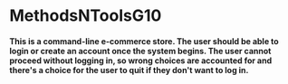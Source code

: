 # MethodsNToolsG10
#### This is a command-line e-commerce store. The user should be able to login or create an account once the system begins. The user cannot proceed without logging in, so wrong choices are accounted for and there's a choice for the user to quit if they don't want to log in.
